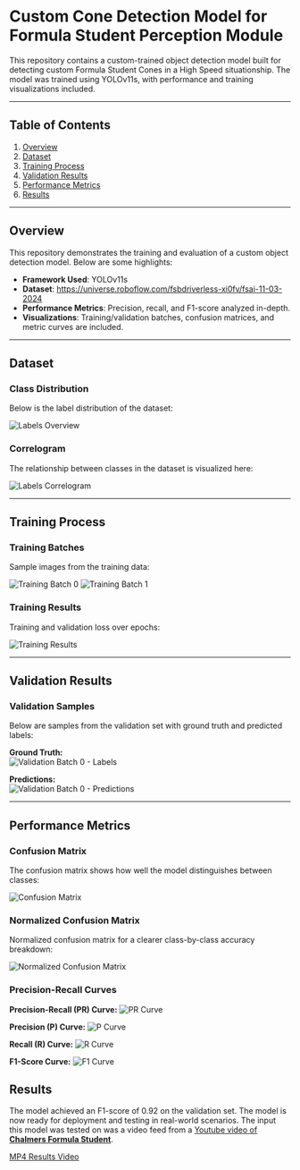 # **Custom Cone Detection Model for Formula Student Perception Module**

This repository contains a custom-trained object detection model built for detecting custom Formula Student Cones in a High Speed situationship. The model was trained using YOLOv11s, with performance and training visualizations included.

---

## **Table of Contents**
1. [Overview](#overview)
2. [Dataset](#dataset)
3. [Training Process](#training-process)
4. [Validation Results](#validation-results)
5. [Performance Metrics](#performance-metrics)
6. [Results](#results)

---

## **Overview**
This repository demonstrates the training and evaluation of a custom object detection model. Below are some highlights:
- **Framework Used**: YOLOv11s
- **Dataset**: https://universe.roboflow.com/fsbdriverless-xi0fv/fsai-11-03-2024
- **Performance Metrics**: Precision, recall, and F1-score analyzed in-depth.
- **Visualizations**: Training/validation batches, confusion matrices, and metric curves are included.

---

## **Dataset**
### **Class Distribution**
Below is the label distribution of the dataset:

![Labels Overview](./res/labels.jpg)

### **Correlogram**
The relationship between classes in the dataset is visualized here:

![Labels Correlogram](./res/labels_correlogram.jpg)

---

## **Training Process**
### **Training Batches**
Sample images from the training data:

![Training Batch 0](./res/train_batch0.jpg)
![Training Batch 1](./res/train_batch1.jpg)

### **Training Results**
Training and validation loss over epochs:

![Training Results](./res/results.png)

---

## **Validation Results**
### **Validation Samples**
Below are samples from the validation set with ground truth and predicted labels:

**Ground Truth:**  
![Validation Batch 0 - Labels](./res/val_batch0_labels.jpg)

**Predictions:**  
![Validation Batch 0 - Predictions](./res/val_batch0_pred.jpg)

---

## **Performance Metrics**
### **Confusion Matrix**
The confusion matrix shows how well the model distinguishes between classes:

![Confusion Matrix](./res/confusion_matrix.png)

### **Normalized Confusion Matrix**
Normalized confusion matrix for a clearer class-by-class accuracy breakdown:

![Normalized Confusion Matrix](./res/confusion_matrix_normalized.png)

### **Precision-Recall Curves**
**Precision-Recall (PR) Curve:**
![PR Curve](./res/PR_curve.png)

**Precision (P) Curve:**
![P Curve](./res/P_curve.png)

**Recall (R) Curve:**
![R Curve](./res/R_curve.png)

**F1-Score Curve:**
![F1 Curve](./res/F1_curve.png)

## **Results**
The model achieved an F1-score of 0.92 on the validation set. The model is now ready for deployment and testing in real-world scenarios.
The input this model was tested on was a video feed from a [Youtube video of **Chalmers Formula Student**](https://www.youtube.com/watch?v=sQ7gVgm-L28).

[MP4 Results Video](./results.mp4)

